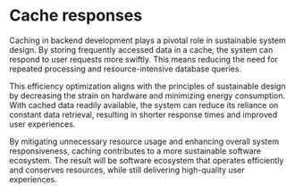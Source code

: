 # Cache responses

Caching in backend development plays a pivotal role in sustainable system design. By storing frequently accessed data in a cache, the system can respond to user requests more swiftly. This means reducing the need for repeated processing and resource-intensive database queries.

This efficiency optimization aligns with the principles of sustainable design by decreasing the strain on hardware and minimizing energy consumption. With cached data readily available, the system can reduce its reliance on constant data retrieval, resulting in shorter response times and improved user experiences.

By mitigating unnecessary resource usage and enhancing overall system responsiveness, caching contributes to a more sustainable software ecosystem. The result will be software ecosystem that operates efficiently and conserves resources, while still delivering high-quality user experiences.
